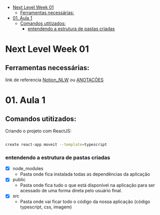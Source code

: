 - [Next Level Week 01](#next-level-week-01)
  - [Ferramentas necessárias:](#ferramentas-necessárias)
- [01. Aula 1](#01-aula-1)
  - [Comandos utitizados:](#comandos-utitizados)
    - [entendendo a estrutura de pastas criadas](#entendendo-a-estrutura-de-pastas-criadas)

# Next Level Week 01

## Ferramentas necessárias:

link de referencia [Notion_NLW](https://www.notion.so/Configura-es-do-ambiente-React-76f2963a042f45b9b9b567a2795945b8) ou [ANOTAÇÕES](AMBIENTE.MD)

# 01. Aula 1

## Comandos utitizados:

Criando o projeto com ReactJS:

```bash

create react-app moveit --template=typescript


```

### entendendo a estrutura de pastas criadas

- [x] node_modules
  - Pasta onde fica instalada todas as dependências da aplicação
- [x] public
  - Pasta onde fica tudo o que está disponível na aplicação para ser acessado de uma forma direta pelo usuário final.
- [x] src
  - Pasta onde vai ficar todo o código da nossa aplicação (código typescript, css, imagem)
